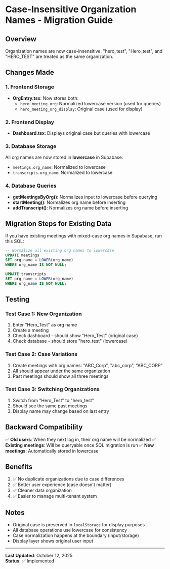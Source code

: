 # Case-Insensitive Organization Names - Migration Guide

## Overview
Organization names are now case-insensitive. "hero_test", "Hero_test", and "HERO_TEST" are treated as the same organization.

## Changes Made

### 1. Frontend Storage
- **OrgEntry.tsx**: Now stores both:
  - `hero_meeting_org`: Normalized lowercase version (used for queries)
  - `hero_meeting_org_display`: Original case (used for display)

### 2. Frontend Display
- **Dashboard.tsx**: Displays original case but queries with lowercase

### 3. Database Storage
All org names are now stored in **lowercase** in Supabase:
- `meetings.org_name`: Normalized to lowercase
- `transcripts.org_name`: Normalized to lowercase

### 4. Database Queries
- **getMeetingsByOrg()**: Normalizes input to lowercase before querying
- **startMeeting()**: Normalizes org name before inserting
- **addTranscript()**: Normalizes org name before inserting

## Migration Steps for Existing Data

If you have existing meetings with mixed-case org names in Supabase, run this SQL:

```sql
-- Normalize all existing org names to lowercase
UPDATE meetings 
SET org_name = LOWER(org_name) 
WHERE org_name IS NOT NULL;

UPDATE transcripts 
SET org_name = LOWER(org_name) 
WHERE org_name IS NOT NULL;
```

## Testing

### Test Case 1: New Organization
1. Enter "Hero_Test" as org name
2. Create a meeting
3. Check dashboard - should show "Hero_Test" (original case)
4. Check database - should store "hero_test" (lowercase)

### Test Case 2: Case Variations
1. Create meetings with org names: "ABC_Corp", "abc_corp", "ABC_CORP"
2. All should appear under the same organization
3. Past meetings should show all three meetings

### Test Case 3: Switching Organizations
1. Switch from "Hero_Test" to "hero_test"
2. Should see the same past meetings
3. Display name may change based on last entry

## Backward Compatibility

✅ **Old users**: When they next log in, their org name will be normalized
✅ **Existing meetings**: Will be queryable once SQL migration is run
✅ **New meetings**: Automatically stored in lowercase

## Benefits

1. ✅ No duplicate organizations due to case differences
2. ✅ Better user experience (case doesn't matter)
3. ✅ Cleaner data organization
4. ✅ Easier to manage multi-tenant system

## Notes

- Original case is preserved in `localStorage` for display purposes
- All database operations use lowercase for consistency
- Case normalization happens at the boundary (input/storage)
- Display layer shows original user input

---

**Last Updated**: October 12, 2025  
**Status**: ✅ Implemented

